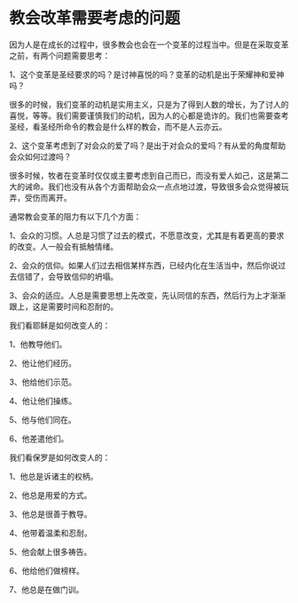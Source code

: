 # 教会改革需要考虑的问题



<p>因为人是在成长的过程中，很多教会也会在一个变革的过程当中。但是在采取变革之前，有两个问题需要思考：</p>

<p>1、这个变革是圣经要求的吗？是讨神喜悦的吗？变革的动机是出于荣耀神和爱神吗？</p>

<p>很多的时候，我们变革的动机是实用主义，只是为了得到人数的增长，为了讨人的喜悦，等等。我们需要谨慎我们的动机，因为人的心都是诡诈的。我们也需要查考圣经，看圣经所命令的教会是什么样的教会，而不是人云亦云。</p>

<p>2、这个变革考虑到了对会众的爱了吗？是出于对会众的爱吗？有从爱的角度帮助会众如何过渡吗？</p>

<p>很多时候，牧者在变革时仅仅或主要考虑到自己而已，而没有爱人如己，这是第二大的诫命。我们也没有从各个方面帮助会众一点点地过渡，导致很多会众觉得被玩弄，受伤而离开。</p>

<p>通常教会变革的阻力有以下几个方面：</p>

<p>1、会众的习惯。人总是习惯了过去的模式，不愿意改变，尤其是有着更高的要求的改变。人一般会有抵触情绪。</p>

<p>2、会众的信仰。如果人们过去相信某样东西，已经内化在生活当中，然后你说过去信错了，会导致信仰的坍塌。</p>

<p>3、会众的适应。人总是需要思想上先改变，先认同信的东西，然后行为上才渐渐跟上，这是需要时间和忍耐的。</p>

<p>我们看耶稣是如何改变人的：</p>

<p>1、他教导他们。</p>

<p>2、他让他们经历。</p>

<p>3、他给他们示范。</p>

<p>4、他让他们操练。</p>

<p>5、他与他们同在。</p>

<p>6、他差遣他们。</p>

<p>我们看保罗是如何改变人的：</p>

<p>1、他总是诉诸主的权柄。</p>

<p>2、他总是用爱的方式。</p>

<p>3、他总是很善于教导。</p>

<p>4、他带着温柔和忍耐。</p>

<p>5、他会献上很多祷告。</p>

<p>6、他给他们做榜样。</p>

<p>7、他总是在做门训。</p>